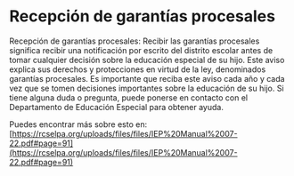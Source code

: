 # Recepción de garantías procesales
Recepción de garantías procesales: Recibir las garantías procesales significa recibir una notificación por escrito del distrito escolar antes de tomar cualquier decisión sobre la educación especial de su hijo. Este aviso explica sus derechos y protecciones en virtud de la ley, denominados garantías procesales. Es importante que reciba este aviso cada año y cada vez que se tomen decisiones importantes sobre la educación de su hijo. Si tiene alguna duda o pregunta, puede ponerse en contacto con el Departamento de Educación Especial para obtener ayuda.

Puedes encontrar más sobre esto en: [https://rcselpa.org/uploads/files/files/IEP%20Manual%2007-22.pdf#page=91](https://rcselpa.org/uploads/files/files/IEP%20Manual%2007-22.pdf#page=91)
